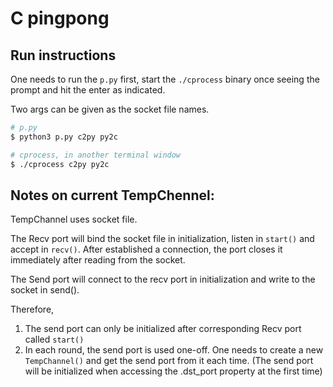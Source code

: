 # C pingpong

## Run instructions
One needs to run the `p.py` first, start the `./cprocess` binary once seeing the prompt and hit the enter as indicated.

Two args can be given as the socket file names.

```bash
# p.py
$ python3 p.py c2py py2c

# cprocess, in another terminal window
$ ./cprocess c2py py2c
```

## Notes on current TempChennel:
TempChannel uses socket file.

The Recv port will bind the socket file in initialization, listen in `start()` and accept in `recv()`. After established a connection, the port closes it immediately after reading from the socket.

The Send port will connect to the recv port in initialization and write to the socket in send().

Therefore,
 1. The send port can only be initialized after corresponding Recv port called `start()`
 2. In each round, the send port is used one-off. One needs to create a new `TempChannel()` and get the send port from it each time. (The send port will be initialized when accessing the .dst_port property at the first time)
